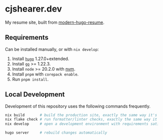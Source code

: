 # cjshearer.dev

My resume site, built from [modern-hugo-resume](https://github.com/cjshearer/modern-hugo-resume).

## Requirements

Can be installed manually, or with `nix develop`:

1. Install [`hugo`](https://gohugo.io/installation/) 1.27.0+extended.
2. Install [`go`](https://go.dev/dl/) >= 1.22.3.
3. Install `node` >= 20.2.0 with [nvm](https://github.com/nvm-sh/nvm).
4. Install `pnpm` with `corepack enable`.
5. Run `pnpm install`.

## Local Development

Development of this repository uses the following commands frequently.

```sh
nix build       # build the production site, exactly the same way it's done in CI
nix flake check # run formatter/linter checks, exactly the same way it's done in CI
nix develop     # open a development environment with requirements satisfied

hugo server     # rebuild changes automatically
```
